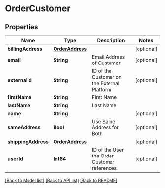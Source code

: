 # OrderCustomer

## Properties
Name | Type | Description | Notes
------------ | ------------- | ------------- | -------------
**billingAddress** | [**OrderAddress**](OrderAddress.md) |  | [optional] 
**email** | **String** | Email Address of Customer | [optional] 
**externalId** | **String** | ID of the Customer on the External Platform | [optional] 
**firstName** | **String** | First Name | 
**lastName** | **String** | Last Name | 
**name** | **String** |  | [optional] 
**sameAddress** | **Bool** | Use Same Address for Both | [optional] 
**shippingAddress** | [**OrderAddress**](OrderAddress.md) |  | [optional] 
**userId** | **Int64** | ID of the User the Order Customer references | [optional] 

[[Back to Model list]](../README.md#documentation-for-models) [[Back to API list]](../README.md#documentation-for-api-endpoints) [[Back to README]](../README.md)


